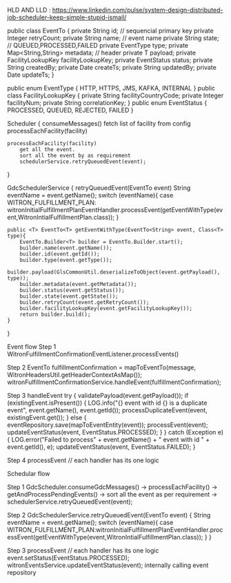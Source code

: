 HLD AND LLD : https://www.linkedin.com/pulse/system-design-distributed-job-scheduler-keep-simple-stupid-ismail/

public class EventTo<T> {
    private String id; // sequencial primary key
    private Integer retryCount;
    private String name;   // event name
    private String state;  // QUEUED,PROCESSED,FAILED
    private EventType type;
    private Map<String,String> metadata;  // header
    private T payload;
    private FacilityLookupKey facilityLookupKey;
    private EventStatus status;
    private String createdBy;
    private Date createTs;
    private String updatedBy;
    private Date updateTs;
}

public enum EventType {
HTTP, HTTPS, JMS, KAFKA, INTERNAL
}
public class FacilityLookupKey {
    private String facilityCountryCode;
    private Integer facilityNum;
    private String correlationKey;
}
public enum EventStatus {
PROCESSED, QUEUED, REJECTED, FAILED
}
    

Scheduler
{
    consumeMessages()
        fetch list of facility from config
        processEachFacility(facility)

    processEachFacility(facility)
        get all the event.
        sort all the event by as requirement
        schedulerService.retryQueuedEvent(event);
}


GdcSchedulerService
{
    retryQueuedEvent(EventTo<String> event)
        String eventName = event.getName();
        switch (eventName){
            case WITRON_FULFILLMENT_PLAN: witronInitialFulfillmentPlanEventHandler.processEvent(getEventWithType(event,WitronIntialFulfillmentPlan.class));
        }


    public <T> EventTo<T> getEventWithType(EventTo<String> event, Class<T> type){
        EventTo.Builder<T> builder = EventTo.Builder.start();
        builder.name(event.getName());
        builder.id(event.getId());
        builder.type(event.getType());
        builder.payload(GlsCommonUtil.deserializeToObject(event.getPayload(), type));
        builder.metadata(event.getMetadata());
        builder.status(event.getStatus());
        builder.state(event.getState());
        builder.retryCount(event.getRetryCount());
        builder.facilityLookupKey(event.getFacilityLookupKey());
        return builder.build();
    }
}







Event flow
Step 1
WitronFulfillmentConfirmationEventListener.processEvents()

Step 2
EventTo<FulfillmentDto> fulfillmentConfirmation = mapToEventTo(message, WitronHeadersUtil.getHeaderContextAsMap());
witronFulfillmentConfirmationService.handleEvent(fulfillmentConfirmation);

Step 3
handleEvent
try {
    validatePayload(event.getPayload());
    if (existingEvent.isPresent()) {
        LOG.info("{} event with id {} is a duplicate event", event.getName(), event.getId());
        processDuplicateEvent(event, existingEvent.get());
    } else {
        eventRepository.save(mapToEventEntity(event));
        processEvent(event);
        updateEventStatus(event, EventStatus.PROCESSED);
    }
}
catch (Exception e) {
LOG.error("Failed to process" + event.getName() + " event with id " + event.getId(), e);
updateEventStatus(event, EventStatus.FAILED);
}

Step 4
processEvent // each handler has its one logic






Schedular flow

Step 1
GdcScheduler.consumeGdcMessages() -> processEachFacility() -> getAndProcessPendingEvents() -> sort all the event as per requirement -> schedulerService.retryQueuedEvent(event);

Step 2
GdcSchedulerService.retryQueuedEvent(EventTo<String> event)
{
    String eventName = event.getName();
    switch (eventName){
        case WITRON_FULFILLMENT_PLAN:witronInitialFulfillmentPlanEventHandler.processEvent(getEventWithType(event,WitronIntialFulfillmentPlan.class));
    }
}

Step 3
processEvent // each handler has its one logic
event.setStatus(EventStatus.PROCESSED);
witronEventsService.updateEventStatus(event);  internally calling event repository


